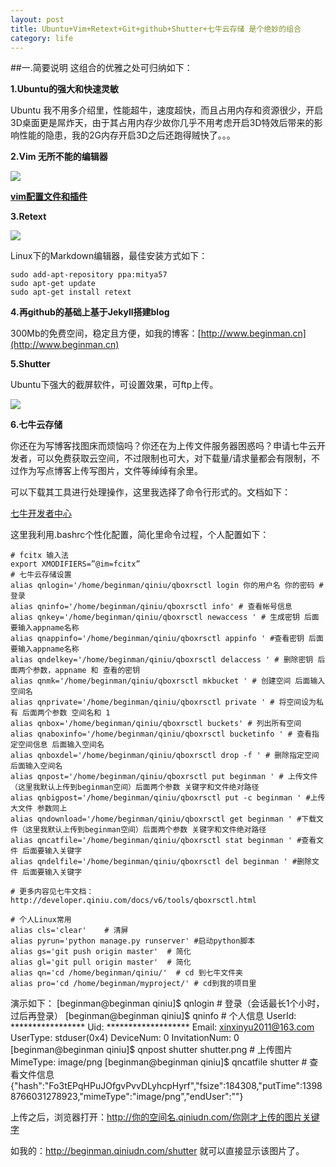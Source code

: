 ```yaml
---
layout: post
title: Ubuntu+Vim+Retext+Git+github+Shutter+七牛云存储 是个绝妙的组合
category: life
---
```

##一.简要说明
这组合的优雅之处可归纳如下：

**1.Ubuntu的强大和快速灵敏**

Ubuntu 我不用多介绍里，性能超牛，速度超快，而且占用内存和资源很少，开启3D桌面更是屌炸天，由于其占用内存少故你几乎不用考虑开启3D特效后带来的影响性能的隐患，我的2G内存开启3D之后还跑得贼快了。。。

**2.Vim 无所不能的编辑器**

![](http://images.cnitblog.com/blog/353475/201306/02194428-1bc6d5a8e1ca4d549ebdeda70ad19ed7.png)

[**vim配置文件和插件**](https://github.com/ma6174/vim)

**3.Retext**

![](http://sourceforge.net/p/retext/screenshot/retext-kde.png)

Linux下的Markdown编辑器，最佳安装方式如下：

    sudo add-apt-repository ppa:mitya57
    sudo apt-get update
    sudo apt-get install retext
    
**4.再github的基础上基于Jekyll搭建blog**

300Mb的免费空间，稳定且方便，如我的博客：[http://www.beginman.cn](http://www.beginman.cn)

**5.Shutter**

Ubuntu下强大的截屏软件，可设置效果，可ftp上传。

![](http://beginman.qiniudn.com/shutter)

**6.七牛云存储**

你还在为写博客找图床而烦恼吗？你还在为上传文件服务器困惑吗？申请七牛云开发者，可以免费获取云空间，不过限制也可大，对下载量/请求量都会有限制，不过作为写点博客上传写图片，文件等绰绰有余里。

可以下载其工具进行处理操作，这里我选择了命令行形式的。文档如下：

[七牛开发者中心](http://developer.qiniu.com/docs/v6/tools/qboxrsctl.html)

这里我利用.bashrc个性化配置，简化里命令过程，个人配置如下：

    # fcitx 输入法
    export XMODIFIERS=”@im=fcitx”
    # 七牛云存储设置
    alias qnlogin='/home/beginman/qiniu/qboxrsctl login 你的用户名 你的密码 # 登录
    alias qninfo='/home/beginman/qiniu/qboxrsctl info' # 查看帐号信息
    alias qnkey='/home/beginman/qiniu/qboxrsctl newaccess ' # 生成密钥 后面要输入appname名称
    alias qnappinfo='/home/beginman/qiniu/qboxrsctl appinfo ' #查看密钥 后面要输入appname名称
    alias qndelkey='/home/beginman/qiniu/qboxrsctl delaccess ' # 删除密钥 后面两个参数，appname 和 查看的密钥
    alias qnmk='/home/beginman/qiniu/qboxrsctl mkbucket ' # 创建空间 后面输入空间名
    alias qnprivate='/home/beginman/qiniu/qboxrsctl private ' # 将空间设为私有 后面两个参数 空间名和 1
    alias qnbox='/home/beginman/qiniu/qboxrsctl buckets' # 列出所有空间
    alias qnaboxinfo='/home/beginman/qiniu/qboxrsctl bucketinfo ' # 查看指定空间信息 后面输入空间名
    alias qnboxdel='/home/beginman/qiniu/qboxrsctl drop -f ' # 删除指定空间 后面输入空间名
    alias qnpost='/home/beginman/qiniu/qboxrsctl put beginman ' # 上传文件（这里我默认上传到beginman空间）后面两个参数 关键字和文件绝对路径
    alias qnbigpost='/home/beginman/qiniu/qboxrsctl put -c beginman ' #上传大文件 参数同上
    alias qndownload='/home/beginman/qiniu/qboxrsctl get beginman ' #下载文件（这里我默认上传到beginman空间）后面两个参数 关键字和文件绝对路径
    alias qncatfile='/home/beginman/qiniu/qboxrsctl stat beginman ' #查看文件 后面要输入关键字
    alias qndelfile='/home/beginman/qiniu/qboxrsctl del beginman ' #删除文件 后面要输入关键字
     
    # 更多内容见七牛文档：http://developer.qiniu.com/docs/v6/tools/qboxrsctl.html
     
    # 个人Linux常用
    alias cls='clear'    # 清屏
    alias pyrun='python manage.py runserver' #启动python脚本
    alias gs='git push origin master'  # 简化
    alias gl='git pull origin master'  # 简化
    alias qn='cd /home/beginman/qiniu/'  # cd 到七牛文件夹
    alias pro='cd /home/beginman/myproject/' # cd到我的项目里

演示如下：
    [beginman@beginman qiniu]$ qnlogin   # 登录（会话最长1个小时，过后再登录）
    [beginman@beginman qiniu]$ qninfo    # 个人信息
    UserId:		 *****************
    Uid:		 *******************
    Email:		 xinxinyu2011@163.com
    UserType:	 stduser(0x4)
    DeviceNum:	 0
    InvitationNum:	 0
    [beginman@beginman qiniu]$ qnpost shutter shutter.png  # 上传图片
    MimeType: image/png
     [beginman@beginman qiniu]$ qncatfile shutter        # 查看文件信息
    {"hash":"Fo3tEPqHPuJOfgvPvvDLyhcpHyrf","fsize":184308,"putTime":13988766031278923,"mimeType":"image/png","endUser":""}
   
   
上传之后，浏览器打开：http://你的空间名.qiniudn.com/你刚才上传的图片关键字

如我的：http://beginman.qiniudn.com/shutter  就可以直接显示该图片了。


